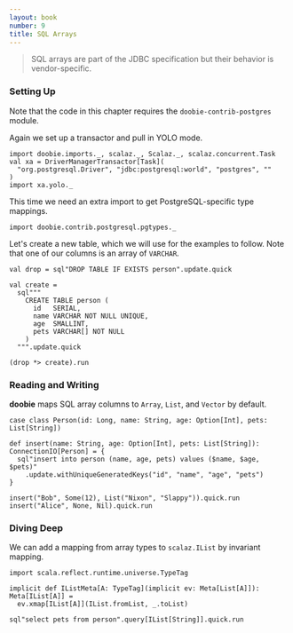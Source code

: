 ```yaml
---
layout: book
number: 9
title: SQL Arrays
---
```


> SQL arrays are part of the JDBC specification but their behavior is vendor-specific.

### Setting Up

Note that the code in this chapter requires the `doobie-contrib-postgres` module.

Again we set up a transactor and pull in YOLO mode.

```tut:silent
import doobie.imports._, scalaz._, Scalaz._, scalaz.concurrent.Task
val xa = DriverManagerTransactor[Task](
  "org.postgresql.Driver", "jdbc:postgresql:world", "postgres", ""
)
import xa.yolo._
```

This time we need an extra import to get PostgreSQL-specific type mappings.

```tut:silent
import doobie.contrib.postgresql.pgtypes._
```

Let's create a new table, which we will use for the examples to follow. Note that one of our columns is an array of `VARCHAR`.

```tut:silent
val drop = sql"DROP TABLE IF EXISTS person".update.quick

val create = 
  sql"""
    CREATE TABLE person (
      id   SERIAL,
      name VARCHAR NOT NULL UNIQUE,
      age  SMALLINT,
      pets VARCHAR[] NOT NULL
    )
  """.update.quick
```

```tut
(drop *> create).run
```

### Reading and Writing

**doobie** maps SQL array columns to `Array`, `List`, and `Vector` by default.

```tut:silent
case class Person(id: Long, name: String, age: Option[Int], pets: List[String])

def insert(name: String, age: Option[Int], pets: List[String]): ConnectionIO[Person] = {
  sql"insert into person (name, age, pets) values ($name, $age, $pets)"
    .update.withUniqueGeneratedKeys("id", "name", "age", "pets")
}
```

```tut
insert("Bob", Some(12), List("Nixon", "Slappy")).quick.run
insert("Alice", None, Nil).quick.run
```


### Diving Deep

We can add a mapping from array types to `scalaz.IList` by invariant mapping.

```tut:silent
import scala.reflect.runtime.universe.TypeTag

implicit def IListMeta[A: TypeTag](implicit ev: Meta[List[A]]): Meta[IList[A]] =
  ev.xmap[IList[A]](IList.fromList, _.toList)
```

```tut
sql"select pets from person".query[IList[String]].quick.run
```

